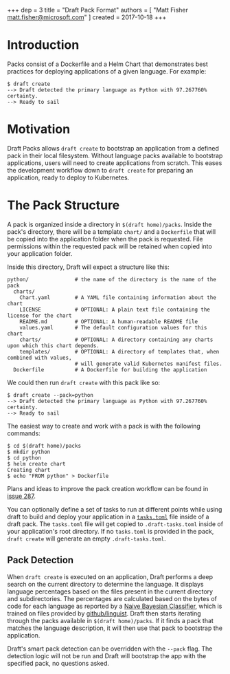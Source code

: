 +++
dep = 3
title = "Draft Pack Format"
authors = [ "Matt Fisher <matt.fisher@microsoft.com>" ]
created = 2017-10-18
+++

# Introduction

Packs consist of a Dockerfile and a Helm Chart that demonstrates best practices for deploying applications of a given language. For example:

```shell
$ draft create
--> Draft detected the primary language as Python with 97.267760% certainty.
--> Ready to sail
```

# Motivation

Draft Packs allows `draft create` to bootstrap an application from a defined pack in their local filesystem. Without language packs available to bootstrap applications, users will need to create applications from scratch. This eases the development workflow down to `draft create` for preparing an application, ready to deploy to Kubernetes.

# The Pack Structure

A pack is organized inside a directory in `$(draft home)/packs`. Inside the pack's
directory, there will be a template `chart/` and a `Dockerfile` that will be copied into the
application folder when the pack is requested. File permissions within the requested pack will be
retained when copied into your application folder.

Inside this directory, Draft will expect a structure like this:

```shell
python/               # the name of the directory is the name of the pack
  charts/
    Chart.yaml        # A YAML file containing information about the chart
    LICENSE           # OPTIONAL: A plain text file containing the license for the chart
    README.md         # OPTIONAL: A human-readable README file
    values.yaml       # The default configuration values for this chart
    charts/           # OPTIONAL: A directory containing any charts upon which this chart depends.
    templates/        # OPTIONAL: A directory of templates that, when combined with values,
                      # will generate valid Kubernetes manifest files.
  Dockerfile          # A Dockerfile for building the application
```

We could then run `draft create` with this pack like so:

```shell
$ draft create --pack=python
--> Draft detected the primary language as Python with 97.267760% certainty.
--> Ready to sail
```

The easiest way to create and work with a pack is with the following commands:

```shell
$ cd $(draft home)/packs
$ mkdir python
$ cd python
$ helm create chart
Creating chart
$ echo "FROM python" > Dockerfile
```

Plans and ideas to improve the pack creation workflow can be found in [issue 287][#287].

You can optionally define a set of tasks to run at different points while using draft to build and deploy your application in a [`tasks.toml`](dep-008.md) file inside of a draft pack. The `tasks.toml` file will get copied to `.draft-tasks.toml` inside of your application's root directory. If no `tasks.toml` is provided in the pack, `draft create` will generate an empty `.draft-tasks.toml`.

## Pack Detection

When `draft create` is executed on an application, Draft performs a deep search on the current directory to determine the language. It displays language percentages based on the files present in the current directory and subdirectories. The percentages are calculated based on the bytes of code for each language as reported by a [Naive Bayesian Classifier](https://en.wikipedia.org/wiki/Naive_Bayes_classifier), which is trained on files provided by [github/linguist](https://github.com/github/linguist). Draft then starts iterating through the packs available in `$(draft home)/packs`. If it finds a pack that matches the language description, it will then use that pack to bootstrap the application.

Draft's smart pack detection can be overridden with the `--pack` flag. The detection logic will not be run and Draft will bootstrap the app with the specified pack, no questions asked.

[#287]: https://github.com/Azure/draft/issues/287
